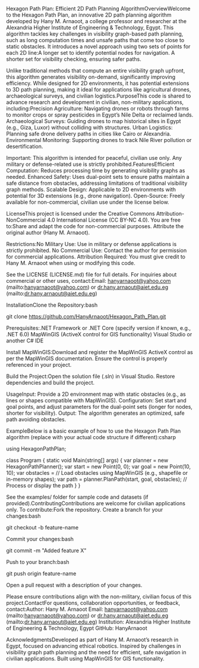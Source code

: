 Hexagon Path Plan: Efficient 2D Path Planning AlgorithmOverviewWelcome to the Hexagon Path Plan, an innovative 2D path planning algorithm developed by Hany M. Arnaoot, a college professor and researcher at the Alexandria Higher Institute of Engineering & Technology, Egypt. This algorithm tackles key challenges in visibility graph-based path planning, such as long computation times and unsafe paths that come too close to static obstacles. It introduces a novel approach using two sets of points for each 2D line:A longer set to identify potential nodes for navigation.
A shorter set for visibility checking, ensuring safer paths.

Unlike traditional methods that compute an entire visibility graph upfront, this algorithm generates visibility on-demand, significantly improving efficiency. While designed for 2D environments, it has potential extensions to 3D path planning, making it ideal for applications like agricultural drones, archaeological surveys, and civilian logistics.PurposeThis code is shared to advance research and development in civilian, non-military applications, including:Precision Agriculture: Navigating drones or robots through farms to monitor crops or spray pesticides in Egypt’s Nile Delta or reclaimed lands.
Archaeological Surveys: Guiding drones to map historical sites in Egypt (e.g., Giza, Luxor) without colliding with structures.
Urban Logistics: Planning safe drone delivery paths in cities like Cairo or Alexandria.
Environmental Monitoring: Supporting drones to track Nile River pollution or desertification.

Important: This algorithm is intended for peaceful, civilian use only. Any military or defense-related use is strictly prohibited.FeaturesEfficient Computation: Reduces processing time by generating visibility graphs as needed.
Enhanced Safety: Uses dual-point sets to ensure paths maintain a safe distance from obstacles, addressing limitations of traditional visibility graph methods.
Scalable Design: Applicable to 2D environments with potential for 3D extensions (e.g., drone navigation).
Open-Source: Freely available for non-commercial, civilian use under the license below.

LicenseThis project is licensed under the Creative Commons Attribution-NonCommercial 4.0 International License (CC BY-NC 4.0). You are free to:Share and adapt the code for non-commercial purposes.
Attribute the original author (Hany M. Arnaoot).

Restrictions:No Military Use: Use in military or defense applications is strictly prohibited.
No Commercial Use: Contact the author for permission for commercial applications.
Attribution Required: You must give credit to Hany M. Arnaoot when using or modifying this code.

See the LICENSE (LICENSE.md) file for full details. For inquiries about commercial or other uses, contact:Email: hanyarnaoot@yahoo.com (mailto:hanyarnaoot@yahoo.com) or dr.hany.arnaout@aiet.edu.eg (mailto:dr.hany.arnaout@aiet.edu.eg)

InstallationClone the Repository:bash

git clone https://github.com/HanyArnaoot/Hexagon_Path_Plan.git

Prerequisites:.NET Framework or .NET Core (specify version if known, e.g., .NET 6.0)
MapWinGIS (ActiveX control for GIS functionality)
Visual Studio or another C# IDE

Install MapWinGIS:Download and register the MapWinGIS ActiveX control as per the MapWinGIS documentation.
Ensure the control is properly referenced in your project.

Build the Project:Open the solution file (.sln) in Visual Studio.
Restore dependencies and build the project.

UsageInput: Provide a 2D environment map with static obstacles (e.g., as lines or shapes compatible with MapWinGIS).
Configuration: Set start and goal points, and adjust parameters for the dual-point sets (longer for nodes, shorter for visibility).
Output: The algorithm generates an optimized, safe path avoiding obstacles.

ExampleBelow is a basic example of how to use the Hexagon Path Plan algorithm (replace with your actual code structure if different):csharp

using HexagonPathPlan;

class Program
{
    static void Main(string[] args)
    {
        var planner = new HexagonPathPlanner();
        var start = new Point(0, 0);
        var goal = new Point(10, 10);
        var obstacles = // Load obstacles using MapWinGIS (e.g., shapefile or in-memory shapes);
        var path = planner.PlanPath(start, goal, obstacles);
        // Process or display the path
    }
}

See the examples/ folder for sample code and datasets (if provided).ContributingContributions are welcome for civilian applications only. To contribute:Fork the repository.
Create a branch for your changes:bash

git checkout -b feature-name

Commit your changes:bash

git commit -m "Added feature X"

Push to your branch:bash

git push origin feature-name

Open a pull request with a description of your changes.

Please ensure contributions align with the non-military, civilian focus of this project.ContactFor questions, collaboration opportunities, or feedback, contact:Author: Hany M. Arnaoot
Email: hanyarnaoot@yahoo.com (mailto:hanyarnaoot@yahoo.com) or dr.hany.arnaout@aiet.edu.eg (mailto:dr.hany.arnaout@aiet.edu.eg)
Institution: Alexandria Higher Institute of Engineering & Technology, Egypt
GitHub: HanyArnaoot

AcknowledgmentsDeveloped as part of Hany M. Arnaoot’s research in Egypt, focused on advancing ethical robotics.
Inspired by challenges in visibility graph path planning and the need for efficient, safe navigation in civilian applications.
Built using MapWinGIS for GIS functionality.


